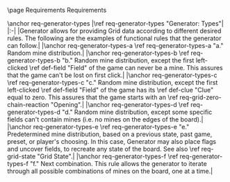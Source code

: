 \page Requirements Requirements

\anchor req-generator-types
|\ref req-generator-types "Generator: Types"|
|:-|
|Generator allows for providing Grid data according to different desired rules. The following are the examples of functional rules that the generator can follow.|
|\anchor req-generator-types-a \ref req-generator-types-a "a." Random mine distribution.|
|\anchor req-generator-types-b \ref req-generator-types-b "b." Random mine distribution, except the first left-clicked \ref def-field "Field" of the game can never be a mine. This assures that the game can't be lost on first click.|
|\anchor req-generator-types-c \ref req-generator-types-c "c." Random mine distribution, except the first left-clicked \ref def-field "Field" of the game has its \ref def-clue "Clue" equal to zero. This assures that the game starts with an \ref req-grid-zero-chain-reaction "Opening".|
|\anchor req-generator-types-d \ref req-generator-types-d "d." Random mine distribution, except some specific fields can't contain mines (i.e. no mines on the edges of the board).|
|\anchor req-generator-types-e \ref req-generator-types-e "e." Predetermined mine distribution, based on a previous state, past game, preset, or player's choosing. In this case, Generator may also place flags and uncover fields, to recreate any state of the board. See also \ref req-grid-state "Grid State".|
|\anchor req-generator-types-f \ref req-generator-types-f "f." Next combination. This rule allows the generator to iterate through all possible combinations of mines on the board, one at a time.|
